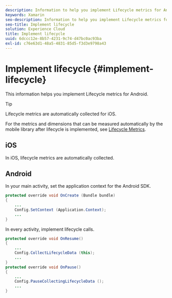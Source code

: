 ```yaml
---
description: Information to help you implement Lifecycle metrics for Android. Lifecycle metrics are automatically collected for iOS.
keywords: Xamarin
seo-description: Information to help you implement Lifecycle metrics for Android. Lifecycle metrics are automatically collected for iOS.
seo-title: Implement lifecycle
solution: Experience Cloud
title: Implement lifecycle
uuid: 6dccc12e-8b57-4231-9c74-d47bc0ac93ba
exl-id: c76e63d1-48a5-4831-85d5-f3d3e9798a43
---
```

# Implement lifecycle {#implement-lifecycle}

This information helps you implement Lifecycle metrics for Android. 

>[!TIP]
>
>Lifecycle metrics are automatically collected for iOS.

For the metrics and dimensions that can be measured automatically by the mobile library after lifecycle is implemented, see [Lifecycle Metrics](/help/ios/metrics.md).

## iOS

In iOS, lifecycle metrics are automatically collected.

## Android

In your main activity, set the application context for the Android SDK.

```java
protected override void OnCreate (Bundle bundle) 
{
    ... 
    Config.SetContext (Application.Context); 
    ... 
}
```

In every activity, implement lifecycle calls.

```java
protected override void OnResume()
{
    ...
    Config.CollectLifecycleData (this);
    ...
}
protected override void OnPause() 
{
    ...
    Config.PauseCollectingLifecycleData ();
    ...
}
```
